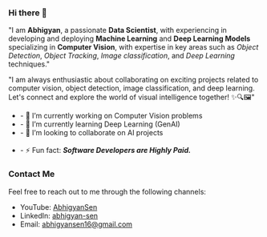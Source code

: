 ### Hi there 👋  

"I am **Abhigyan**, a passionate **Data Scientist**, with experiencing in developing and deploying **Machine Learning** and **Deep Learning Models** specializing in **Computer Vision**, with expertise in key areas such as *Object Detection*, *Object Tracking*, *Image classification*, and *Deep Learning* techniques."

"I am always enthusiastic about collaborating on exciting projects related to computer vision, object detection, image classification, and deep learning. Let's connect and explore the world of visual intelligence together! ✨🔍🖼️"

<ul>
   <li>- 🔭 I’m currently working on Computer Vision problems</li>
   <li>- 🌱 I’m currently learning Deep Learning (GenAI)</li>
   <li>- 👯 I’m looking to collaborate on AI projects</li>
   <br>
   <li>- ⚡ Fun fact: <em><strong>Software Developers are Highly Paid.</strong></em></li>
</ul>

### Contact Me
Feel free to reach out to me through the following channels:
- YouTube: [AbhigyanSen](www.youtube.com/@AbhigyanSen.)
- LinkedIn: [abhigyan-sen](https://in.linkedin.com/in/abhigyan-sen)
- Email: abhigyansen16@gmail.com
